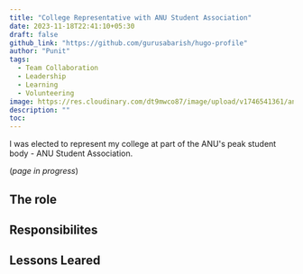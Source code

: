 ```yaml
---
title: "College Representative with ANU Student Association"
date: 2023-11-18T22:41:10+05:30
draft: false
github_link: "https://github.com/gurusabarish/hugo-profile"
author: "Punit"
tags:
  - Team Collaboration
  - Leadership
  - Learning
  - Volunteering
image: https://res.cloudinary.com/dt9mwco87/image/upload/v1746541361/anusa_kdx3vf.png
description: ""
toc: 
---
```

I was elected to represent my college at part of the ANU's peak student body - ANU Student Association.

(*page in progress*)
## The role

## Responsibilites

## Lessons Leared

